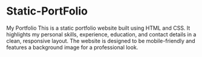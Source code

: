 # Static-PortFolio

My Portfolio
This is a static portfolio website built using HTML and CSS. It highlights my personal skills, experience, education, and contact details in a clean, responsive layout. The website is designed to be mobile-friendly and features a background image for a professional look.
